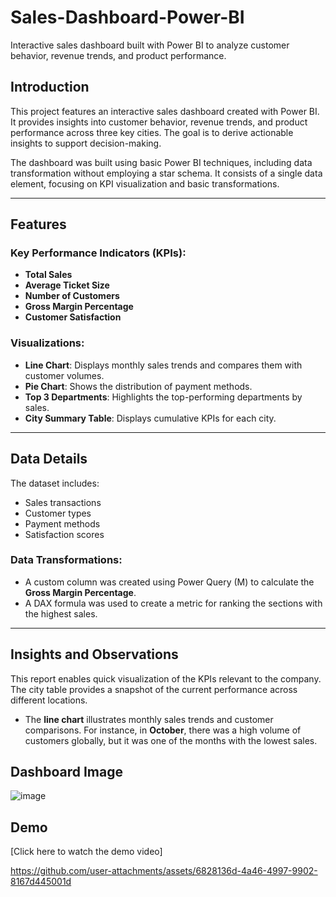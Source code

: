 # Sales-Dashboard-Power-BI

Interactive sales dashboard built with Power BI to analyze customer behavior, revenue trends, and product performance.

## Introduction

This project features an interactive sales dashboard created with Power BI. It provides insights into customer behavior, revenue trends, and product performance across three key cities. The goal is to derive actionable insights to support decision-making.

The dashboard was built using basic Power BI techniques, including data transformation without employing a star schema. It consists of a single data element, focusing on KPI visualization and basic transformations.

---

## Features

### Key Performance Indicators (KPIs):
- **Total Sales**  
- **Average Ticket Size**  
- **Number of Customers**  
- **Gross Margin Percentage**  
- **Customer Satisfaction**

### Visualizations:
- **Line Chart**: Displays monthly sales trends and compares them with customer volumes.
- **Pie Chart**: Shows the distribution of payment methods.  
- **Top 3 Departments**: Highlights the top-performing departments by sales.  
- **City Summary Table**: Displays cumulative KPIs for each city.

---

## Data Details

The dataset includes:
- Sales transactions  
- Customer types  
- Payment methods  
- Satisfaction scores  

### Data Transformations:
- A custom column was created using Power Query (M) to calculate the **Gross Margin Percentage**.  
- A DAX formula was used to create a metric for ranking the sections with the highest sales.  

---

## Insights and Observations

This report enables quick visualization of the KPIs relevant to the company. The city table provides a snapshot of the current performance across different locations.  

- The **line chart** illustrates monthly sales trends and customer comparisons. For instance, in **October**, there was a high volume of customers globally, but it was one of the months with the lowest sales.  


## Dashboard Image
![image](https://github.com/user-attachments/assets/306edb48-9024-492f-9098-a17cc9eaa371)

## Demo
[Click here to watch the demo video]

https://github.com/user-attachments/assets/6828136d-4a46-4997-9902-8167d445001d




